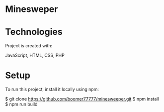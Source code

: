 # Minesweper

# Technologies

Project is created with:

JavaScript,
HTML,
CSS,
PHP

# Setup

To run this project, install it locally using npm:

$ git clone https://github.com/boomer77777/minesweeper.git
$ npm install
$ npm run build
